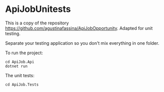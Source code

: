 # ApiJobUnitests
This is a copy of the repository https://github.com/agustinafassina/ApiJobOpportunity. 
Adapted for unit testing.

Separate your testing application so you don't mix everything in one folder.

To run the project:

```
cd ApiJob.Api
dotnet run
```

The unit tests:
```
cd ApiJob.Tests
```